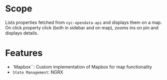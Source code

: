 # Scope

Lists properties fetched from `nyc-opendata-api` and displays them on a map. On click property click (both in sidebar and on map), zooms ins on pin and displays details.

# Features

- `Mapbox``: Custom implementation of Mapbox for map functionality
- `State Management`: NGRX
